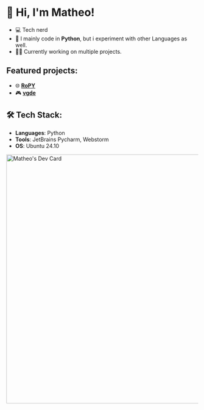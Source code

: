 # 👋 Hi, I'm Matheo!

- 💻 Tech nerd
- 🔧 I mainly code in **Python**, but i experiment with other Languages as well.
- 👨‍💻 Currently working on multiple projects.

## Featured projects:

- 🌐 **[RoPY](https://github.com/veddevv/RoPY)**
- 🎮 **[vgde](https://github.com/veddevv/vgde)**
## 🛠 Tech Stack:
- **Languages**: Python
- **Tools**: JetBrains Pycharm, Webstorm
- **OS**: Ubuntu 24.10

<a href="https://app.daily.dev/notveddev"><img src="https://api.daily.dev/devcards/v2/ueMvnU4nIRe4HXbxh8uBN.png?r=40y&type=wide" width="652" alt="Matheo's Dev Card"/></a>
